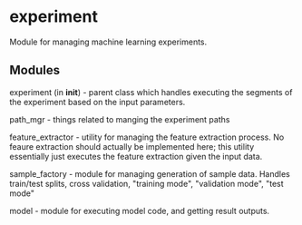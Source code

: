 experiment
=======
Module for managing machine learning experiments.

Modules
-------
experiment (in __init__) - parent class which handles executing the segments of the experiment based on the input parameters.

path_mgr - things related to manging the experiment paths

feature_extractor - utility for managing the feature extraction process. No feaure extraction should actually be implemented here;
    this utility essentially just executes the feature extraction given the input data.

sample_factory - module for managing generation of sample data.
    Handles train/test splits, cross validation, "training mode", "validation mode", "test mode"

model - module for executing model code, and getting result outputs.
